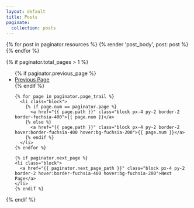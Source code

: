 ```yaml
---
layout: default
title: Posts
paginate:
  collection: posts
---
```


<div class="mx-auto max-w-prose space-y-12">
  {% for post in paginator.resources %}
    {% render 'post_body', post: post %}
  {% endfor %}
</div>

{% if paginator.total_pages > 1 %}
  <ul class="pagination my-8 flex flex-wrap justify-center gap-x-2 gap-y-2">
    {% if paginator.previous_page %}
      <li class="block">
        <a href="{{ paginator.previous_page_path }}" class="block px-4 py-2 border-2 hover:border-fuchsia-400 hover:bg-fuchsia-200">Previous Page</a>
      </li>
    {% endif %}

    {% for page in paginator.page_trail %}
      <li class="block">
        {% if page.num == paginator.page %}
          <a href="{{ page.path }}" class="block px-4 py-2 border-2 border-fuchsia-400">{{ page.num }}</a>
        {% else %}
          <a href="{{ page.path }}" class="block px-4 py-2 border-2 hover:border-fuchsia-400 hover:bg-fuchsia-200">{{ page.num }}</a>
        {% endif %}
      </li>
    {% endfor %}

    {% if paginator.next_page %}
    <li class="block">
      <a href="{{ paginator.next_page_path }}" class="block px-4 py-2 border-2 hover:border-fuchsia-400 hover:bg-fuchsia-200">Next Page</a>
    </li>
    {% endif %}
  </ul>
{% endif %}
